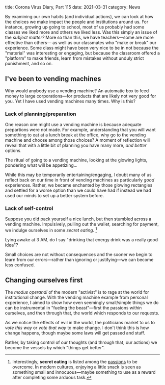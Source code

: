 title: Corona Virus Diary, Part 115
date: 2021-03-31
category: News

By examining our own habits (and individual actions), we can look at
how the choices we make impact the people and institutions around us.
For instance, growing up going to school, most of us probably had some
classes we liked more and others we liked less. Was this simply an
issue of the *subject matter?* More so than this, we have
teachers&mdash;some are more effective than others&mdash; as well as
our classmates who "make or break" our experience. Some class might
have been very nice to be in not because the "material" was
interesting or engaging, but because the classroom offered a
"platform" to make friends, learn from mistakes without unduly strict
punishment, and so on.

I've been to vending machines
-----------------------------

Why would anybody use a vending machine? An automatic box to feed
money to large corporations&mdash;for products that are likely not
very good for you. Yet I have used vending machines many times. Why is
this?

### Lack of planning/preparation

One reason one might use a vending machine is because adequate
prepartions were not made. For example, understanding that you will
want something to eat at a lunch break at the office, why go to the
vending machine and choose among those choices? A moment of reflection
will reveal that with a little bit of planning you have many more,
*and better* options.

The ritual of going to a vending machine, looking at the glowing
lights, pondering what will be appetizing...

While this may be temporarily entertaining/engaging, I doubt many of
us reflect back on our time in front of vending machines as
particularly *good* experiences. Rather, we became enchanted by those
glowing rectangles and settled for a worse option than we could have
had if instead we had used our minds to set up a better system before.

### Lack of self-control

Suppose you did pack yourself a nice lunch, but then stumbled across a
vending machine. Impulsively, pulling out the wallet, searching for
payment, we indulge ourselves in some *secret eating*. [^1]

Lying awake at 3 AM, do I say "drinking that energy drink was a really
good idea"?

Small choices are not without consequences and the sooner we begin to
learn from our errors&mdash;rather than ignoring or
justifying&mdash;we can become less confused.

Changing ourselves first
------------------------

The *modus operandi* of the modern "activist" is to rage at the world
for institutional change. With the vending machine example from
personal experience, I aimed to show how even seemingly small/simple
things we do can be instrumental in "fueling the beast"&mdash;first
the passions within ourselves, and then through that, the world which
responds to our requests.

As we notice the effects of evil in the world, the politicians market
to us to *vote this way* or *vote that way* to make change. I don't
think this is how change happens, though maybe some laws will get
passed and stuff.

Rather, by taking control of our thoughts (and through that, our
actions) we become the vessels by which "things get better". 


[^1]: Interestingly, **secret eating** is listed among the
    [passions](http://www.innerlightproductions.com/2013/01/st-peter-of-damascus-virtues-and.html)
    to be overcome. In modern cultures, enjoying a little snack is
    seen as something small and innocuous&mdash;maybe something to use
    as a reward after completing some arduous task.
